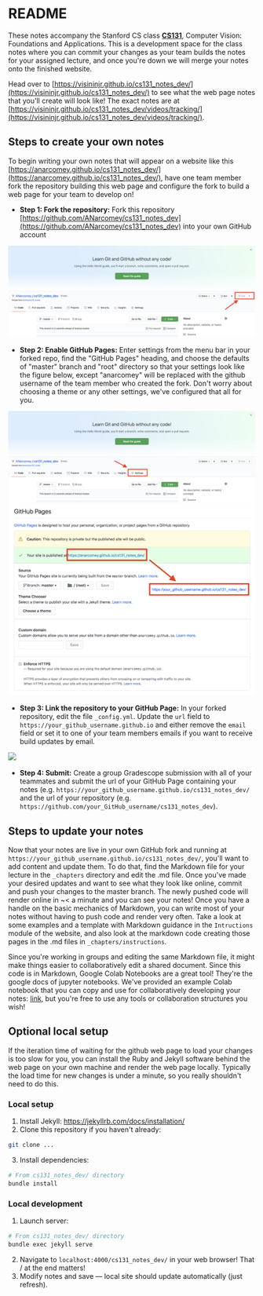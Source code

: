 # README

These notes accompany the Stanford CS class [**CS131**](http://cs131.stanford.edu/), Computer Vision: Foundations
and Applications. This is a development space for the class notes where you can commit your changes as your team builds
the notes for your assigned lecture, and once you're down we will merge your notes onto the finished website.

Head over to [https://visininjr.github.io/cs131_notes_dev/](https://visininjr.github.io/cs131_notes_dev/) to see what the web page notes that you'll create will look like! The exact notes are at [https://visininjr.github.io/cs131_notes_dev/videos/tracking/](https://visininjr.github.io/cs131_notes_dev/videos/tracking/).

## Steps to create your own notes
To begin writing your own notes that will appear on a website like this [https://anarcomey.github.io/cs131_notes_dev/](https://anarcomey.github.io/cs131_notes_dev/), have one team member fork the repository building this web page and configure the fork to build a web page for your team to develop on!

- **Step 1: Fork the repository:** Fork this repository [https://github.com/ANarcomey/cs131_notes_dev](https://github.com/ANarcomey/cs131_notes_dev) into your own GitHub account

<div class="fig figcenter">
  <img src="/assets/instructions/fork.png">
</div>

- **Step 2: Enable GitHub Pages:** Enter settings from the menu bar in your forked repo, find the "GitHub Pages" heading, and choose the defaults of "master" branch and "root" directory so that your settings look like the figure below, except "anarcomey" will be replaced with the github username of the team member who created the fork. Don't worry about choosing a theme or any other settings, we've configured that all for you.

<div class="fig figcenter">
  <img src="/assets/instructions/settings.png">
  <img src="/assets/instructions/pages.png">
</div>

- **Step 3: Link the repository to your GitHub Page:** In your forked repository, edit the file `_config.yml`. Update the `url` field to `https://your_github_username.github.io` and either remove the `email` field or set it to one of your team members emails if you want to receive build updates by email.
<div class="fig figcenter">
  <img src="{{ site.baseurl }}/assets/instructions/config.png">
</div>

- **Step 4: Submit:** Create a group Gradescope submission with all of your teammates and submit the url of your GitHub Page containing your notes (e.g. `https://your_github_username.github.io/cs131_notes_dev/` and the url of your repository (e.g. `https://github.com/your_GitHub_username/cs131_notes_dev`).


## Steps to update your notes
Now that your notes are live in your own GitHub fork and running at `https://your_github_username.github.io/cs131_notes_dev/`, you'll want to add content and update them. To do that, find the Markdown file for your lecture in the `_chapters` directory and edit the .md file. Once you've made your desired updates and want to see what they look like online, commit and push your changes to the master branch. The newly pushed code will render online in ~< a minute and you can see your notes! Once you have a handle on the basic mechanics of Markdown, you can write most of your notes without having to push code and render very often. Take a look at some examples and a template with Markdown guidance in the `Intructions` module of the website, and also look at the markdown code creating those pages in the .md files in `_chapters/instructions`.

Since you're working in groups and editing the same Markdown file, it might make things easier to collaboratively edit a shared document. Since this code is in Markdown, Google Colab Notebooks are a great tool! They're the google docs of jupyter notebooks. We've provided an example Colab notebook that you can copy and use for collaboratively developing your notes: [link](https://colab.research.google.com/drive/19B1VAXjzQaxuwxwl8VmERDaZPKHqCjkX?usp=sharing), but you're free to use any tools or collaboration structures you wish!


## Optional local setup
  If the iteration time of waiting for the github web page to load your changes is too slow for you, you can install the Ruby and Jekyll software behind the web page on your own machine and render the web page locally. Typically the load time for new changes is under a minute, so you really shouldn't need to do this.

### Local setup

1. Install Jekyll: https://jekyllrb.com/docs/installation/
2. Clone this repository if you haven't already:
```sh
git clone ...
```
3. Install dependencies:
```sh
# From cs131_notes_dev/ directory
bundle install
```

### Local development

1. Launch server:
```sh
# From cs131_notes_dev/ directory
bundle exec jekyll serve
```
2. Navigate to `localhost:4000/cs131_notes_dev/` in your web browser! That / at the end matters!
3. Modify notes and save &mdash; local site should update automatically (just refresh).
